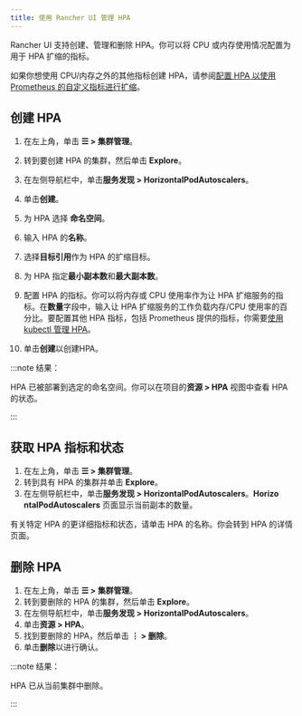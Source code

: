 ```yaml
---
title: 使用 Rancher UI 管理 HPA
---
```


Rancher UI 支持创建、管理和删除 HPA。你可以将 CPU 或内存使用情况配置为用于 HPA 扩缩的指标。

如果你想使用 CPU/内存之外的其他指标创建 HPA，请参阅[配置 HPA 以使用 Prometheus 的自定义指标进行扩缩](manage-hpas-with-kubectl.md#配置-hpa-以使用-prometheus-自定义指标进行扩缩)。

## 创建 HPA

1. 在左上角，单击 **☰ > 集群管理**。
1. 转到要创建 HPA 的集群，然后单击 **Explore**。
1. 在左侧导航栏中，单击**服务发现 > Horizo​​ntalPodAutoscalers**。
1. 单击**创建**。
1. 为 HPA 选择 **命名空间**。
1. 输入 HPA 的**名称**。
1. 选择**目标引用**作为 HPA 的扩缩目标。
1. 为 HPA 指定**最小副本数**和**最大副本数**。
1. 配置 HPA 的指标。你可以将内存或 CPU 使用率作为让 HPA 扩缩服务的指标。在**数量**字段中，输入让 HPA 扩缩服务的工作负载内存/CPU 使用率的百分比。要配置其他 HPA 指标，包括 Prometheus 提供的指标，你需要[使用 kubectl 管理 HPA](manage-hpas-with-kubectl.md#配置-hpa-以使用-prometheus-自定义指标进行扩缩)。

1. 单击**创建**以创建HPA。

:::note 结果：

HPA 已被部署到选定的命名空间。你可以在项目的**资源 > HPA** 视图中查看 HPA 的状态。

:::

## 获取 HPA 指标和状态

1. 在左上角，单击 **☰ > 集群管理**。
1. 转到具有 HPA 的集群并单击 **Explore**。
1. 在左侧导航栏中，单击**服务发现 > Horizo​​ntalPodAutoscalers**。**Horizo​​ntalPodAutoscalers** 页面显示当前副本的数量。

有关特定 HPA 的更详细指标和状态，请单击 HPA 的名称。你会转到 HPA 的详情页面。


## 删除 HPA

1. 在左上角，单击 **☰ > 集群管理**。
1. 转到要删除的 HPA 的集群，然后单击 **Explore**。
1. 在左侧导航栏中，单击**服务发现 > Horizo​​ntalPodAutoscalers**。
1. 单击**资源 > HPA**。
1. 找到要删除的 HPA，然后单击 **⋮ > 删除**。
1. 单击**删除**以进行确认。

:::note 结果：

HPA 已从当前集群中删除。

:::